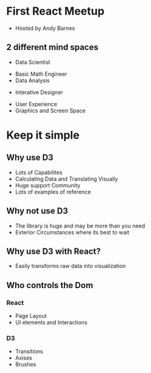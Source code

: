 # First React Meetup
* Hosted by Andy Barnes
## 2 different mind spaces
* Data Scientist
- Basic Math Engineer
- Data Analysis
* Interative Designer
- User Experience
- Graphics and Screen Space
# Keep it simple
## Why use D3
* Lots of Capabilites
* Calculating Data and Translating Visually
* Huge support Community
* Lots of examples of reference
## Why not use D3
* The library is huge and may be more than you need
* Exterior Circumstances where its best to wait
## Why use D3 with React?
* Easily transforms raw data into visualization
## Who controls the Dom
### React
* Page Layout
* UI elements and Interactions
### D3
* Transitions
* Axises
* Brushes
